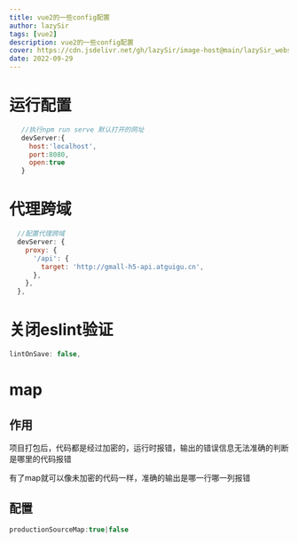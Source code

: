 ```yaml
---
title: vue2的一些config配置
author: lazySir
tags: [vue2]
description: vue2的一些config配置
cover: https://cdn.jsdelivr.net/gh/lazySir/image-host@main/lazySir_website/blog/vue/vue.png
date: 2022-09-29
---
```

# 运行配置

```javascript
   //执行npm run serve 默认打开的网址
   devServer:{
     host:'localhost',
     port:8080,
     open:true  
   }
```

# 代理跨域

```javascript
  //配置代理跨域
  devServer: {
    proxy: {
      '/api': {
        target: 'http://gmall-h5-api.atguigu.cn',
      },
    },
  },
```

# 关闭eslint验证

```javascript
lintOnSave: false,
```

# map

## 作用

项目打包后，代码都是经过加密的，运行时报错，输出的错误信息无法准确的判断是哪里的代码报错

有了map就可以像未加密的代码一样，准确的输出是哪一行哪一列报错

## 配置

```javascript
productionSourceMap:true|false
```
